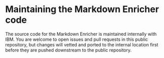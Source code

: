 <!--
# Copyright 2022, 2024 IBM Inc. All rights reserved
# SPDX-License-Identifier: Apache2.0
# Last updated: 2024-12-04
-->


# Maintaining the Markdown Enricher code


The source code for the Markdown Enricher is maintained internally with IBM. You are welcome to open issues and pull requests in this public repository, but changes will vetted and ported to the internal location first before they are pushed downstream to the public repository.



